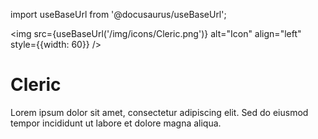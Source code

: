 import useBaseUrl from '@docusaurus/useBaseUrl';

<img src={useBaseUrl('/img/icons/Cleric.png')} alt="Icon" align="left" style={{width: 60}} />
# Cleric

Lorem ipsum dolor sit amet, consectetur adipiscing elit. Sed do eiusmod tempor incididunt ut labore et dolore magna aliqua.
